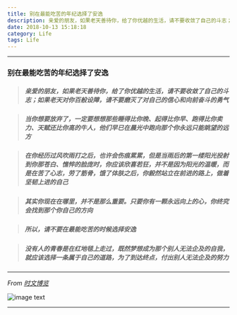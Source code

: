 ```yaml
---
title: 别在最能吃苦的年纪选择了安逸
description: 亲爱的朋友，如果老天善待你，给了你优越的生活，请不要收敛了自己的斗志；如果老天对你百般设障，请不要磨灭了对自己的信心和向前奋斗的勇气.....
date: 2018-10-13 15:18:18
category: Life
tags: Life
---
```


-----

### 别在最能吃苦的年纪选择了安逸

>##### 亲爱的朋友，如果老天善待你，给了你优越的生活，请不要收敛了自己的斗志；如果老天对你百般设障，请不要磨灭了对自己的信心和向前奋斗的勇气

>##### 当你想要放弃了，一定要想想那些睡得比你晚、起得比你早、跑得比你卖力、天赋还比你高的牛人，他们早已在晨光中跑向那个你永远只能眺望的远方

>##### 在你经历过风吹雨打之后，也许会伤痕累累，但是当雨后的第一缕阳光投射到你那苍白、憔悴的脸庞时，你应该欣喜若狂，并不是因为阳光的温暖，而是在苦了心志，劳了筋骨，饿了体肤之后，你毅然站立在前进的路上，做着坚韧上进的自己

>##### 其实你现在在哪里，并不是那么重要。只要你有一颗永远向上的心，你终究会找到那个你自己的方向

>##### 所以，*请不要在最能吃苦的时候选择安逸*

>##### 没有人的青春是在红地毯上走过，既然梦想成为那个别人无法企及的自我，就应该选择一条属于自己的道路，为了到达终点，付出别人无法企及的努力

-----

*From [时文博览](https://blog.csdn.net/wang926454/article/details/53322461)*

![image text](https://res.wang64.cn/Image/201810/normal/13005.png)

-----